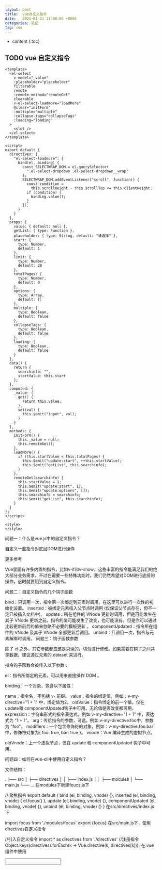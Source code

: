 ```yaml
---
layout: post
title:  vue自定义指令
date:   2021-01-21 11:00:00 +0800
categories: 笔记
tag: vue
---
```

* content
{:toc}

## TODO vue 自定义指令

```vue
<template>
  <el-select
    v-model="_value"
    :placeholder="placeholder"
    filterable
    remote
    :remote-method="remoteGet"
    clearable
    v-el-select-loadmore="loadMore"
    @clear="initForm"
    :multiple="multiple"
    :collapse-tags="collapseTags"
    :loading="loading"
  >
    <slot />
  </el-select>
</template>

<script>
export default {
  directives: {
    "el-select-loadmore": {
      bind(el, binding) {
        const SELECTWRAP_DOM = el.querySelector(
          ".el-select-dropdown .el-select-dropdown__wrap"
        );
        SELECTWRAP_DOM.addEventListener("scroll", function() {
          const condition =
            this.scrollHeight - this.scrollTop <= this.clientHeight;
          if (condition) {
            binding.value();
          }
        });
      }
    }
  },
  props: {
    value: { default: null },
    getList: { type: Function },
    placeholder: { type: String, default: "请选择" },
    start: {
      type: Number,
      default: 1
    },
    limit: {
      type: Number,
      default: 20
    },
    totalPages: {
      type: Number,
      default: 0
    },
    options: {
      type: Array,
      default: []
    },
    multiple: {
      type: Boolean,
      default: false
    },
    collapseTags: {
      type: Boolean,
      default: false
    },
    loading: {
      type: Boolean,
      default: false
    }
  },
  data() {
    return {
      searchinfo: "",
      startValue: this.start
    };
  },
  computed: {
    _value: {
      get() {
        return this.value;
      },
      set(val) {
        this.$emit("input", val);
      }
    }
  },
  methods: {
    initForm() {
      this._value = null;
      this.remoteGet();
    },
    loadMore() {
      if (this.startValue < this.totalPages) {
        this.$emit("update:start", ++this.startValue);
        this.$emit("getList", this.searchinfo);
      }
    },
    remoteGet(searchinfo) {
      this.startValue = 1;
      this.$emit("update:start", 1);
      this.$emit("update:options", []);
      this.searchinfo = searchinfo;
      this.$emit("getList", this.searchinfo);
    }
  }
};
</script>

<style>
</style>

```



问题一：什么是vue.js中的自定义指令？

自定义一些指令对底层DOM进行操作

更多参考

Vue里面有许多内置的指令，比如v-if和v-show，这些丰富的指令能满足我们的绝大部分业务需求，不过在需要一些特殊功能时，我们仍然希望对DOM进行底层的操作，这时就要用到自定义指令。

问题二：自定义指令的几个钩子函数

bind：只调用一次，指令第一次绑定到元素时调用。在这里可以进行一次性的初始化设置。
inserted：被绑定元素插入父节点时调用 (仅保证父节点存在，但不一定已被插入文档中)。
update：所在组件的 VNode 更新时调用，但是可能发生在其子 VNode 更新之前。指令的值可能发生了改变，也可能没有。但是你可以通过比较更新前后的值来忽略不必要的模板更新 。
componentUpdated：指令所在组件的 VNode 及其子 VNode 全部更新后调用。
unbind：只调用一次，指令与元素解绑时调用。
问题三：钩子函数参数

除了 el 之外，其它参数都应该是只读的，切勿进行修改。如果需要在钩子之间共享数据，建议通过元素的 dataset 来进行。

指令钩子函数会被传入以下参数：

el：指令所绑定的元素，可以用来直接操作 DOM 。

binding：一个对象，包含以下属性：

name：指令名，不包括 v- 前缀。
value：指令的绑定值，例如：v-my-directive="1 + 1" 中，绑定值为2。
oldValue：指令绑定的前一个值，仅在update和 componentUpdated钩子中可用。无论值是否改变都可用。
expression：字符串形式的指令表达式。例如 v-my-directive="1 + 1" 中，表达式为 "1 + 1"。
arg：传给指令的参数，可选。例如 v-my-directive:foo中，参数为 "foo"。
modifiers：一个包含修饰符的对象。例如：v-my-directive.foo.bar 中，修饰符对象为{ foo: true, bar: true }。
vnode：Vue 编译生成的虚拟节点。

oldVnode：上一个虚拟节点，仅在 update 和 componentUpdated 钩子中可用。

问题四：如何在vue-cli中使用自定义指令？

文件结构：

.
├── src
│   ├── directives
│   │    ├── index.js
│   │    ├── modules
│   └── main.js
└── ...
在modules下新建foucs.js下

// 聚焦指令
export default {
  bind (el, binding, vnode) {},
  inserted (el, binding, vnode) {
    el.focus()
  },
  update (el, binding, vnode) {},
  componentUpdated (el, binding, vnode) {},
  unbind (el, binding, vnode) {}
}
在src/directives/index.js下

import focus from './modules/focus'
export {focus}
在src/main.js下，使用directives自定义指令

//引入自定义指令
import * as directives from './directives'
//注册指令
Object.keys(directives).forEach(k => Vue.directive(k, directives[k]));
在.vue组件中使用

<input v-focus type="text" />
